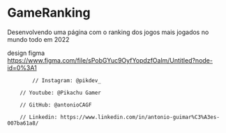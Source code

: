 # GameRanking
Desenvolvendo uma página com o ranking dos jogos mais jogados no mundo todo em 2022

design figma
https://www.figma.com/file/sPobGYuc9OyfYopdzfOalm/Untitled?node-id=0%3A1

    		// Instagram: @pikdev_

		// Youtube: @Pikachu Gamer
		
		// GitHub: @antonioCAGF
		
		// Linkedin: https://www.linkedin.com/in/antonio-guimar%C3%A3es-007ba61a8/
